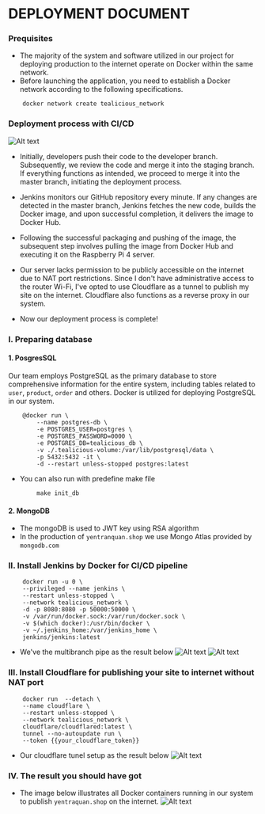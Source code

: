 <h1>DEPLOYMENT DOCUMENT</h1>

### Prequisites

-   The majority of the system and software utilized in our project for deploying production to the internet operate on Docker within the same network.
-   Before launching the application, you need to establish a Docker network according to the following specifications.

```
    docker network create tealicious_network
```

### Deployment process with CI/CD

![Alt text](deployment.png)

-   Initially, developers push their code to the developer branch. Subsequently, we review the code and merge it into the staging branch. If everything functions as intended, we proceed to merge it into the master branch, initiating the deployment process.

-   Jenkins monitors our GitHub repository every minute. If any changes are detected in the master branch, Jenkins fetches the new code, builds the Docker image, and upon successful completion, it delivers the image to Docker Hub.

-   Following the successful packaging and pushing of the image, the subsequent step involves pulling the image from Docker Hub and executing it on the Raspberry Pi 4 server.

-   Our server lacks permission to be publicly accessible on the internet due to NAT port restrictions. Since I don't have administrative access to the router Wi-Fi, I've opted to use Cloudflare as a tunnel to publish my site on the internet. Cloudflare also functions as a reverse proxy in our system.

-   Now our deployment process is complete!

### I. Preparing database

#### 1. PosgresSQL

Our team employs PostgreSQL as the primary database to store comprehensive information for the entire system, including tables related to `user`, `product`, `order` and others.
Docker is utilized for deploying PostgreSQL in our system.

```
	@docker run \
		--name postgres-db \
		-e POSTGRES_USER=postgres \
		-e POSTGRES_PASSWORD=0000 \
		-e POSTGRES_DB=tealicious_db \
		-v ./.tealicious-volume:/var/lib/postgresql/data \
		-p 5432:5432 -it \
		-d --restart unless-stopped postgres:latest
```

-   You can also run with predefine make file

```
        make init_db
```

#### 2. MongoDB

-   The mongoDB is used to JWT key using RSA algorithm
-   In the production of `yentranquan.shop` we use Mongo Atlas provided by `mongodb.com`

### II. Install Jenkins by Docker for CI/CD pipeline

```
    docker run -u 0 \
    --privileged --name jenkins \
    --restart unless-stopped \
    --network tealicious_network \
    -d -p 8080:8080 -p 50000:50000 \
    -v /var/run/docker.sock:/var/run/docker.sock \
    -v $(which docker):/usr/bin/docker \
    -v ~/.jenkins_home:/var/jenkins_home \
    jenkins/jenkins:latest
```

-   We've the multibranch pipe as the result below
    ![Alt text](image.png)
    ![Alt text](image-1.png)

### III. Install Cloudflare for publishing your site to internet without NAT port

```
    docker run  --detach \
    --name cloudflare \
    --restart unless-stopped \
    --network tealicious_network \
    cloudflare/cloudflared:latest \
    tunnel --no-autoupdate run \
    --token {{your_cloudflare_token}}
```

-   Our cloudflare tunel setup as the result below
    ![Alt text](image-2.png)

### IV. The result you should have got

-   The image below illustrates all Docker containers running in our system to publish `yentraquan.shop` on the internet.
    ![Alt text](image-3.png)

